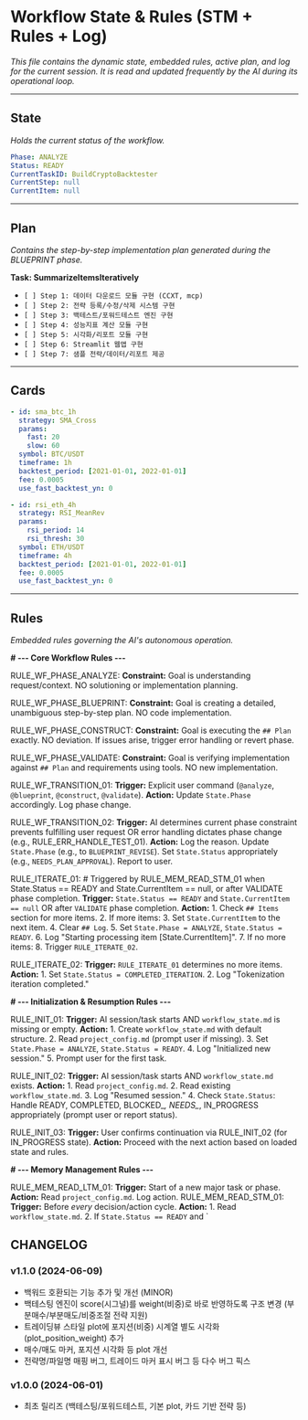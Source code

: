 # Workflow State & Rules (STM + Rules + Log)

*This file contains the dynamic state, embedded rules, active plan, and log for the current session.*
*It is read and updated frequently by the AI during its operational loop.*

---

## State

*Holds the current status of the workflow.*

```yaml
Phase: ANALYZE
Status: READY
CurrentTaskID: BuildCryptoBacktester
CurrentStep: null
CurrentItem: null
```

---

## Plan

*Contains the step-by-step implementation plan generated during the BLUEPRINT phase.*

**Task: SummarizeItemsIteratively**

*   `[ ] Step 1: 데이터 다운로드 모듈 구현 (CCXT, mcp)`
*   `[ ] Step 2: 전략 등록/수정/삭제 시스템 구현`
*   `[ ] Step 3: 백테스트/포워드테스트 엔진 구현`
*   `[ ] Step 4: 성능지표 계산 모듈 구현`
*   `[ ] Step 5: 시각화/리포트 모듈 구현`
*   `[ ] Step 6: Streamlit 웹앱 구현`
*   `[ ] Step 7: 샘플 전략/데이터/리포트 제공`

---

## Cards

```yaml
- id: sma_btc_1h
  strategy: SMA_Cross
  params:
    fast: 20
    slow: 60
  symbol: BTC/USDT
  timeframe: 1h
  backtest_period: [2021-01-01, 2022-01-01]
  fee: 0.0005
  use_fast_backtest_yn: 0

- id: rsi_eth_4h
  strategy: RSI_MeanRev
  params:
    rsi_period: 14
    rsi_thresh: 30
  symbol: ETH/USDT
  timeframe: 4h
  backtest_period: [2021-01-01, 2022-01-01]
  fee: 0.0005
  use_fast_backtest_yn: 0
```

---

## Rules

*Embedded rules governing the AI's autonomous operation.*

**# --- Core Workflow Rules ---**

RULE_WF_PHASE_ANALYZE:
  **Constraint:** Goal is understanding request/context. NO solutioning or implementation planning.

RULE_WF_PHASE_BLUEPRINT:
  **Constraint:** Goal is creating a detailed, unambiguous step-by-step plan. NO code implementation.

RULE_WF_PHASE_CONSTRUCT:
  **Constraint:** Goal is executing the `## Plan` exactly. NO deviation. If issues arise, trigger error handling or revert phase.

RULE_WF_PHASE_VALIDATE:
  **Constraint:** Goal is verifying implementation against `## Plan` and requirements using tools. NO new implementation.

RULE_WF_TRANSITION_01:
  **Trigger:** Explicit user command (`@analyze`, `@blueprint`, `@construct`, `@validate`).
  **Action:** Update `State.Phase` accordingly. Log phase change.

RULE_WF_TRANSITION_02:
  **Trigger:** AI determines current phase constraint prevents fulfilling user request OR error handling dictates phase change (e.g., RULE_ERR_HANDLE_TEST_01).
  **Action:** Log the reason. Update `State.Phase` (e.g., to `BLUEPRINT_REVISE`). Set `State.Status` appropriately (e.g., `NEEDS_PLAN_APPROVAL`). Report to user.

RULE_ITERATE_01: # Triggered by RULE_MEM_READ_STM_01 when State.Status == READY and State.CurrentItem == null, or after VALIDATE phase completion.
  **Trigger:** `State.Status == READY` and `State.CurrentItem == null` OR after `VALIDATE` phase completion.
  **Action:**
    1. Check `## Items` section for more items.
    2. If more items:
    3. Set `State.CurrentItem` to the next item.
    4. Clear `## Log`.
    5. Set `State.Phase = ANALYZE`, `State.Status = READY`.
    6. Log "Starting processing item [State.CurrentItem]".
    7. If no more items:
    8. Trigger `RULE_ITERATE_02`.

RULE_ITERATE_02:
  **Trigger:** `RULE_ITERATE_01` determines no more items.
  **Action:**
    1. Set `State.Status = COMPLETED_ITERATION`.
    2. Log "Tokenization iteration completed."

**# --- Initialization & Resumption Rules ---**

RULE_INIT_01:
  **Trigger:** AI session/task starts AND `workflow_state.md` is missing or empty.
  **Action:**
    1. Create `workflow_state.md` with default structure.
    2. Read `project_config.md` (prompt user if missing).
    3. Set `State.Phase = ANALYZE`, `State.Status = READY`.
    4. Log "Initialized new session."
    5. Prompt user for the first task.

RULE_INIT_02:
  **Trigger:** AI session/task starts AND `workflow_state.md` exists.
  **Action:**
    1. Read `project_config.md`.
    2. Read existing `workflow_state.md`.
    3. Log "Resumed session."
    4. Check `State.Status`: Handle READY, COMPLETED, BLOCKED_*, NEEDS_*, IN_PROGRESS appropriately (prompt user or report status).

RULE_INIT_03:
  **Trigger:** User confirms continuation via RULE_INIT_02 (for IN_PROGRESS state).
  **Action:** Proceed with the next action based on loaded state and rules.

**# --- Memory Management Rules ---**

RULE_MEM_READ_LTM_01:
  **Trigger:** Start of a new major task or phase.
  **Action:** Read `project_config.md`. Log action.
RULE_MEM_READ_STM_01:
  **Trigger:** Before *every* decision/action cycle.
  **Action:**
    1. Read `workflow_state.md`.
    2. If `State.Status == READY` and `

## CHANGELOG

### v1.1.0 (2024-06-09)
- 백워드 호환되는 기능 추가 및 개선 (MINOR)
- 백테스팅 엔진이 score(시그널)를 weight(비중)로 바로 반영하도록 구조 변경 (부분매수/부분매도/비중조절 전략 지원)
- 트레이딩뷰 스타일 plot에 포지션(비중) 시계열 별도 시각화(plot_position_weight) 추가
- 매수/매도 마커, 포지션 시각화 등 plot 개선
- 전략명/파일명 매핑 버그, 트레이드 마커 표시 버그 등 다수 버그 픽스

### v1.0.0 (2024-06-01)
- 최초 릴리즈 (백테스팅/포워드테스트, 기본 plot, 카드 기반 전략 등)
